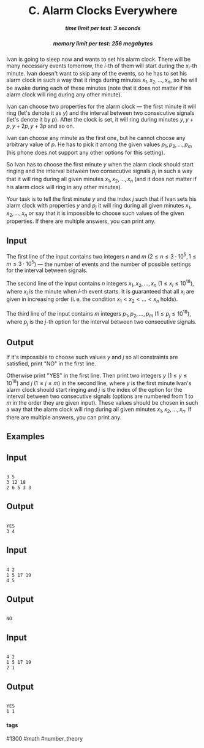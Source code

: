 <h1 style='text-align: center;'> C. Alarm Clocks Everywhere</h1>

<h5 style='text-align: center;'>time limit per test: 3 seconds</h5>
<h5 style='text-align: center;'>memory limit per test: 256 megabytes</h5>

Ivan is going to sleep now and wants to set his alarm clock. There will be many necessary events tomorrow, the $i$-th of them will start during the $x_i$-th minute. Ivan doesn't want to skip any of the events, so he has to set his alarm clock in such a way that it rings during minutes $x_1, x_2, \dots, x_n$, so he will be awake during each of these minutes (note that it does not matter if his alarm clock will ring during any other minute).

Ivan can choose two properties for the alarm clock — the first minute it will ring (let's denote it as $y$) and the interval between two consecutive signals (let's denote it by $p$). After the clock is set, it will ring during minutes $y, y + p, y + 2p, y + 3p$ and so on.

Ivan can choose any minute as the first one, but he cannot choose any arbitrary value of $p$. He has to pick it among the given values $p_1, p_2, \dots, p_m$ (his phone does not support any other options for this setting).

So Ivan has to choose the first minute $y$ when the alarm clock should start ringing and the interval between two consecutive signals $p_j$ in such a way that it will ring during all given minutes $x_1, x_2, \dots, x_n$ (and it does not matter if his alarm clock will ring in any other minutes).

Your task is to tell the first minute $y$ and the index $j$ such that if Ivan sets his alarm clock with properties $y$ and $p_j$ it will ring during all given minutes $x_1, x_2, \dots, x_n$ or say that it is impossible to choose such values of the given properties. If there are multiple answers, you can print any.

## Input

The first line of the input contains two integers $n$ and $m$ ($2 \le n \le 3 \cdot 10^5, 1 \le m \le 3 \cdot 10^5$) — the number of events and the number of possible settings for the interval between signals.

The second line of the input contains $n$ integers $x_1, x_2, \dots, x_n$ ($1 \le x_i \le 10^{18}$), where $x_i$ is the minute when $i$-th event starts. It is guaranteed that all $x_i$ are given in increasing order (i. e. the condition $x_1 < x_2 < \dots < x_n$ holds).

The third line of the input contains $m$ integers $p_1, p_2, \dots, p_m$ ($1 \le p_j \le 10^{18}$), where $p_j$ is the $j$-th option for the interval between two consecutive signals.

## Output

If it's impossible to choose such values $y$ and $j$ so all constraints are satisfied, print "NO" in the first line.

Otherwise print "YES" in the first line. Then print two integers $y$ ($1 \le y \le 10^{18}$) and $j$ ($1 \le j \le m$) in the second line, where $y$ is the first minute Ivan's alarm clock should start ringing and $j$ is the index of the option for the interval between two consecutive signals (options are numbered from $1$ to $m$ in the order they are given input). These values should be chosen in such a way that the alarm clock will ring during all given minutes $x_1, x_2, \dots, x_n$. If there are multiple answers, you can print any.

## Examples

## Input


```

3 5
3 12 18
2 6 5 3 3

```
## Output


```

YES
3 4

```
## Input


```

4 2
1 5 17 19
4 5

```
## Output


```

NO

```
## Input


```

4 2
1 5 17 19
2 1

```
## Output


```

YES
1 1

```


#### tags 

#1300 #math #number_theory 